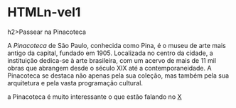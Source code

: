 # HTMLn-vel1
h2>Passear na Pinacoteca</h2>
<p>A <em>Pinacoteca</em> de São Paulo, conhecida como Pina, é o museu de arte mais antigo da capital, fundado em 1905. Localizada no centro da cidade, a instituição dedica-se à arte brasileira, com um acervo de mais de 11 mil obras que abrangem desde o século XIX até a contemporaneidade. A Pinacoteca se destaca não apenas pela sua coleção, mas também pela sua arquitetura e pela vasta programação cultural. 
</p>
<p>
a Pinacoteca é muito interessante o que estão falando no
<a href="https://x.com/pinacotecasp"
target="_blank">X</a>
</p>
